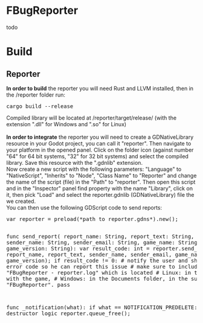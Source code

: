 # FBugReporter

todo

# Build

<h2>Reporter</h2>
<b>In order to build</b> the reporter you will need Rust and LLVM installed, then in the /reporter folder run:
<pre>
cargo build --release
</pre>
Compiled library will be located at /reporter/target/release/ (with the extension ".dll" for Windows and ".so" for Linux)<br>
<br>
<b>In order to integrate</b> the reporter you will need to create a GDNativeLibrary resource in your Godot project, you can call it "reporter". Then navigate to your platform in the opened panel. Click on the folder icon (against number "64" for 64 bit systems, "32" for 32 bit systems) and select the compiled library. Save this resource with the ".gdnlib" extension.<br>
Now create a new script with the following parameters: "Language" to "NativeScript", "Inherits" to "Node", "Class Name" to "Reporter" and change the name of the script (file) in the "Path" to "reporter". Then open this script and in the "Inspector" panel find property with the name "Library", click on it, then pick "Load" and select the reporter.gdnlib (GDNativeLibrary) file the we created.<br>
You can then use the following GDScript code to send reports:
<pre>
var reporter = preload(*path to reporter.gdns*).new();

func send_report(
		report_name: String, report_text: String,
		sender_name: String, sender_email: String,
		game_name: String, game_version: String):
	var result_code: int = reporter.send_report(
		report_name, report_text, sender_name, sender_email, game_name, game_version);
	if result_code != 0:
		# notify the user and show him the error code so he can report this issue
		# make sure to include "FBugReporter - reporter.log" which is located
		# Linux: in the folder with the game,
		# Windows: in the Documents folder, in the subfolder "FBugReporter".
		pass

func _notification(what):
	if what == NOTIFICATION_PREDELETE:
		# destructor logic
		reporter.queue_free();
</pre>
